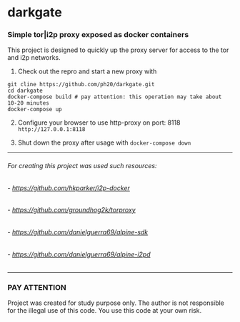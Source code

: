 # darkgate
### Simple tor|i2p proxy exposed as docker containers
This project is designed to quickly up the proxy server for access to the tor and i2p networks. 

1. Check out the repro and start a new proxy with

```
git cline https://github.com/ph20/darkgate.git
cd darkgate
docker-compose build # pay attention: this operation may take about 10-20 minutes
docker-compose up
```

2. Configure your browser to use http-proxy on port: 8118
```http://127.0.0.1:8118```


3. Shut down the proxy after usage with
```docker-compose down```


---
###### For creating this project was used such resources:
###### - https://github.com/hkparker/i2p-docker
###### - https://github.com/groundhog2k/torproxy
###### - https://github.com/danielguerra69/alpine-sdk
###### - https://github.com/danielguerra69/alpine-i2pd

---
### PAY ATTENTION
Project was created for study purpose only. 
The author is not responsible for the illegal use of this code. 
You use this code at your own risk.